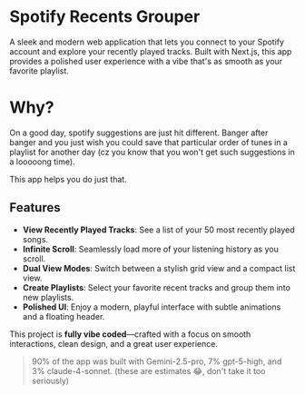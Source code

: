 # Spotify Recents Grouper

A sleek and modern web application that lets you connect to your Spotify account and explore your recently played tracks. Built with Next.js, this app provides a polished user experience with a vibe that's as smooth as your favorite playlist.

# Why?
On a good day, spotify suggestions are just hit different. Banger after banger and you just wish you could save that particular order of tunes in a playlist for another day (cz you know that you won't get such suggestions in a looooong time). 

This app helps you do just that.

## Features

-   **View Recently Played Tracks**: See a list of your 50 most recently played songs.
-   **Infinite Scroll**: Seamlessly load more of your listening history as you scroll.
-   **Dual View Modes**: Switch between a stylish grid view and a compact list view.
-   **Create Playlists**: Select your favorite recent tracks and group them into new playlists.
-   **Polished UI**: Enjoy a modern, playful interface with subtle animations and a floating header.

This project is **fully vibe coded**—crafted with a focus on smooth interactions, clean design, and a great user experience.

> 90% of the app was built with Gemini-2.5-pro, 7% gpt-5-high, and 3% claude-4-sonnet. (these are estimates 😂, don't take it too seriously)